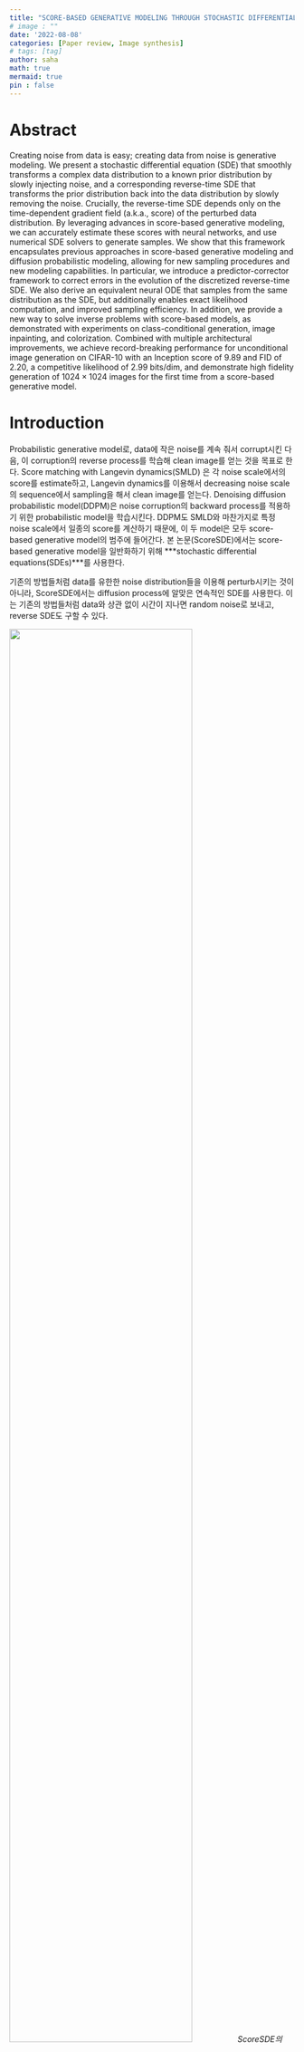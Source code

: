 ```yaml
---
title: "SCORE-BASED GENERATIVE MODELING THROUGH STOCHASTIC DIFFERENTIAL EQUATIONS"
# image : ""
date: '2022-08-08'
categories: [Paper review, Image synthesis]
# tags: [tag] 
author: saha
math: true
mermaid: true
pin : false
---
```


# Abstract

Creating noise from data is easy; creating data from noise is generative modeling. We present a stochastic differential equation (SDE) that smoothly transforms a complex data distribution to a known prior distribution by slowly injecting noise, and a corresponding reverse-time SDE that transforms the prior distribution back into the data distribution by slowly removing the noise. Crucially, the reverse-time SDE depends only on the time-dependent gradient field (a.k.a., score) of the perturbed data distribution. By leveraging advances in score-based generative modeling, we can accurately estimate these scores with neural networks, and use numerical SDE solvers to generate samples. We show that this framework encapsulates previous approaches in score-based generative modeling and diffusion probabilistic modeling, allowing for new sampling procedures and new modeling capabilities. In particular, we introduce a predictor-corrector framework to correct errors in the evolution of the discretized reverse-time SDE. We also derive an equivalent neural ODE that samples from the same distribution as the SDE, but additionally enables exact likelihood computation, and improved sampling efficiency. In addition, we provide a new way to solve inverse problems with score-based models, as demonstrated with experiments on class-conditional generation, image inpainting, and colorization. Combined with multiple architectural improvements, we achieve record-breaking performance for unconditional image generation on CIFAR-10 with an Inception score of 9.89 and FID of 2.20, a competitive likelihood of 2.99 bits/dim, and demonstrate high fidelity generation of $1024 \times 1024$ images for the first time from a score-based generative model.

# Introduction

Probabilistic generative model로, data에 작은 noise를 계속 줘서 corrupt시킨 다음, 이 corruption의 reverse process를 학습해 clean image를 얻는 것을 목표로 한다. Score matching with Langevin dynamics(SMLD) 은 각 noise scale에서의 score를 estimate하고, Langevin dynamics를 이용해서 decreasing noise scale의 sequence에서 sampling을 해서 clean image를 얻는다. Denoising diffusion probabilistic model(DDPM)은 noise corruption의 backward process를 적용하기 위한 probabilistic model을 학습시킨다. DDPM도 SMLD와 마찬가지로 특정 noise scale에서 일종의 score를 계산하기 때문에, 이 두 model은 모두 score-based generative model의 범주에 들어간다. 본 논문(ScoreSDE)에서는 score-based generative model을 일반화하기 위해 ***stochastic differential equations(SDEs)***를 사용한다. 

기존의 방법들처럼 data를 유한한 noise distribution들을 이용해 perturb시키는 것이 아니라, ScoreSDE에서는 diffusion process에 알맞은 연속적인 SDE를 사용한다. 이는 기존의 방법들처럼 data와 상관 없이 시간이 지나면 random noise로 보내고, reverse SDE도 구할 수 있다. 


<img src="/assets/images/ScoreSDE_1.png" width="80%" height="80%">*ScoreSDE의 key idea.*

추가적으로, 적절한 SDE를 선택하면 SMLD와 DDPM도 ScoreSDE에 포함될 수 있고, 더 좋은 architecture과 sampling algorithm을 이용해 기존의 연구들보다 더 좋은 결과를 얻을 수 있었다고 한다. 

# Background

## Denoising score matching with Langevin Dynamics(SMLD)

Data distribution $p_{data}$에 대해, perturbation kernel $p_\sigma(\tilde{\mathbf{x}}\|\mathbf{x}) := \mathcal{N}(\tilde{\mathbf{x}};\mathbf{x},\sigma^2 \mathbf{I})$, noise scale distribution $p_\sigma(\tilde{\mathbf{x}}) := \int p_{data}(\mathbf{x})p_\sigma(\tilde{\mathbf{x}}\|\mathbf{x})d\mathbf{x}$를 정의할 수 있다. 이는 noise scale의 sequence $\sigma_{min} = \sigma_1 < \sigma_2 < ... < \sigma_N = \sigma_{max}$에 따라 결정되는데, $\sigma_{min}$은 $p_{\sigma_{min}}(\mathbf{x}) \approx p_{data}(\mathbf{x})$ 을 만족할 정도로 작은 값이고, $\sigma_{max}$는 $p_{\sigma_{max}}(\mathbf{x}) \approx \mathcal{N}(\mathbf{x};\mathbf{0},\sigma_{max}^2 \mathbf{I})$를 만족할 정도로 크다. 학습은 Noise Conditional Score Network(NCSN) $\mathbf{s}_\theta(\mathbf{x}, \sigma)$를 다음과 같이 weighted sum of denoising score matching을 이용해 학습시켰다(\ref{eq1}).

---

$$
\mathbf{\theta}^\star = \underset{\mathbf{\theta}}{\text{argmin}} \sum_{i=1}^N \sigma_i^2 \mathbb{E}_{p_{data}(\mathbf{x})} \mathbb{E}_{p_{\sigma_i}(\tilde{\mathbf{x}}|\mathbf{x})} || \mathbf{s}_{\mathbf{\theta}}(\tilde{\mathbf{x}}, \sigma_i) - \nabla_{\tilde{\mathbf{x}}} \log p_{\sigma_i}(\tilde{\mathbf{x}} | \mathbf{x}) ||^2_2 \label{eq1} \tag{1}
$$

---

충분한 양의 data와 model capacity가 주어진다면, optimal score-based model $\mathbf{s}_{\mathbf{\theta}^\star}(\mathbf{x}, \sigma)$는 $\nabla _{\mathbf{x}} \log p _{\sigma}(\mathbf{x})$ 와 거의 모든 부분에서 일치하게 될 것이다. Sampling 단계에서는 Langevin MCMC를 $M$번 시행에서 $p _{\sigma_i}(\mathbf{x})$를 sequential하게 얻었다(\ref{eq2}).

---

$$
\mathbf{x}_i^m = \mathbf{x}_i^{m-1} + \epsilon_i \mathbf{s}_{\mathbf{\theta}^\star}(\mathbf{x}_i^{m-1}, \sigma_i) + \sqrt{2\epsilon_i}\mathbf{z}_i^m, \quad m = 1,2,..., M \label{eq2} \tag{2}
$$

---

이때 $\epsilon_i>0$는 step size이고, $\mathbf{z}_i^m$는 standard normal이다. 

## Denoising Diffusion Probabilistic Models(DDPM)

Data distribution $p_{data}$에 대해, discrete Markov chain $(\mathbf{x}_0, \mathbf{x}_1, ..., \mathbf{x}_N)$을 $p(\mathbf{x} _i \| \mathbf{x} _{i-1}) = \mathcal{N}(\mathbf{x} _i;\sqrt{1-\beta _i}\mathbf{x} _{i-1}, \beta _i\mathbf{I})$ 의 형태로 정의하고, 결과적으로 $p _{\alpha _i}(\mathbf{x}_i \| \mathbf{x}_0) = \mathcal{N}(\mathbf{x} _i;\sqrt{\alpha _i}\mathbf{x} _{i-1}, (1 - \alpha _i)\mathbf{I})$ 가 된다. 이때 $\beta _i$는 corruption을 위한 0과 1 사이의 schedule이고, $\alpha _i = \prod _{j=1} ^i (1 - \beta _j)$ 이다. SMLD와 비슷하게 $p _{\alpha _i}(\tilde{\mathbf{x}}) := \int p _{data}(\mathbf{x})p _{\alpha _i}(\tilde{\mathbf{x}}\|\mathbf{x})d\mathbf{x}$로 쓸 수 있고, Markov chain 의 reverse direction을 $p _\mathbf{\theta}(\mathbf{x} _{i-1} \| \mathbf{x} _{i}) = \mathcal{N} (\mathbf{x} _{i-1} ; \frac{1}{\sqrt{1-\beta _i}}(\mathbf{x} _{i} + \beta _i \mathbf{s} _\mathbf{\theta} (\mathbf{x} _{i}, i)), \beta _i \mathbf{I})$ 로 reparameterize 할 수 있다. 학습은 evidence lower bound(ELBO) loss를 이용해 진행된다(\ref{eq3}).

---

$$
\mathbf{\theta}^\star = \underset{\mathbf{\theta}}{\text{argmin}} \sum_{i=1}^N (1 - \alpha_i) \mathbb{E}_{p_{data}(\mathbf{x})} \mathbb{E}_{p_{\alpha_i}(\tilde{\mathbf{x}}|\mathbf{x})} || \mathbf{s}_{\mathbf{\theta}}(\tilde{\mathbf{x}}, i) - \nabla_{\tilde{\mathbf{x}}} \log p_{\alpha_i}(\tilde{\mathbf{x}} | \mathbf{x}) ||^2_2 \label{eq3} \tag{3}
$$

---

Sampling은 $\mathbf{x}_N \sim \mathcal{N}(\mathbf{0}, \mathbf{I})$에서 부터 reverse Markov chain을 이용해 진행된다(\ref{eq4}).

---

$$
\mathbf{x}_{i-1} = \frac{1}{\sqrt{1-\beta_i}}(\mathbf{x}_{i} + \beta_i \mathbf{s}_{\mathbf{\theta}^\star}(\mathbf{x}_i,i)) + \sqrt{\beta_i} \mathbf{z}_i, \quad i = N, N-1, ..., 1 \label{eq4} \tag{4}
$$

---

전체적으로 SMLD와 비슷한 느낌으로 진행되는 것을 알 수 있다. 

# Score-Based Generative Modeling with SDEs

## Perturbing Data with SDEs

ScoreSDE의 목적은 data distribution $p_0$와 prior distribution $p_T$에 대해, continuous time variable $t \in [0,T]$로 indexing이 가능하고 $\mathbf{x}(0) \sim p_0$, $\mathbf{x}(T) \sim p_T$를 만족하는 diffusion process $[\mathbf{x}(t)]_ {t=0}^ T$를 construct 하는 것이다. 이는 일반인 SDE의 solution을 이용해서 modeling 할 수 있다(\ref{eq5}).

---

$$
\text{d}\mathbf{x} = \mathbf{f}(\mathbf{x},t) \text{d}t + g(t)\text{d}\mathbf{w} \label{eq5} \tag{5}
$$

---

이때 $\mathbf{w}$는 standard Wiener process(Brownian motion), $\mathbf{f} : \mathbb{R}^d \rightarrow \mathbb{R}^d$는 $\mathbf{x}(t)$의 drift coefficient, $\mathbf{g} : \mathbb{R} \rightarrow \mathbb{R}$은 $\mathbf{x}(t)$의 diffusion coefficient이다. 추가적으로, $\mathbf{x}(t)$의 probability density를 $p _t(\mathbf{x})$로, $\mathbf{x}(s)$에서 $\mathbf{x}(t)$로 가는 transition kernel을 $p _{st}(\mathbf{x}(t) \| \mathbf{x}(s))$로 정의한다. 이때 $p _T$는 $p _0$에 대한 아무런 정보도 담고 있지 않은 distribution(예를 들면 Gaussian)으로 설정된다. 

## Generating Samples by Reversing the SDE

Sampling은 [Reverse-time diffusion equation models](https://www.sciencedirect.com/science/article/pii/0304414982900515)에 의거한 reverse-time SDE를 이용해 실행할 수 있다(\ref{eq6}).

---

$$
\text{d}\mathbf{x} = [\mathbf{f}(\mathbf{x},t) - g(t)^2 \nabla_{\mathbf{x}}\log p_t(\mathbf{x})]\text{d}t + g(t)\text{d}\bar{\mathbf{w}} \label{eq6} \tag{6}
$$

---

이때 $\bar{\mathbf{w}}$는 $\mathbf{w}$과 마찬가지로 standard Wiener process이다. 

## Estimating Scores for the SDE

$\nabla_{\mathbf{x}}\log p_t(\mathbf{x})$ 를 estimate하기 위해, time-dependent score-based model $\mathbf{s} _\mathbf{\theta} (\mathbf{x}, t)$를 학습시킨다. 이는 equation\ref{eq1} \ref{eq3}의 일반화된 형태이다(\ref{eq7}).

---

$$
\mathbf{\theta}^\star = \underset{\mathbf{\theta}}{\text{argmin}} \mathbb{E}_t \left( \lambda_t \mathbb{E}_{\mathbf{x}(0)} \mathbb{E}_{\mathbf{x}(t)|\mathbf{x}(0)} || \mathbf{s}_{\mathbf{\theta}}(\mathbf{x}(t), t) - \nabla_{\mathbf{x}(t)} \log p_{0t}(\mathbf{x}(t) | \mathbf{x}(0)) ||^2_2 \right) \label{eq7} \tag{7}
$$

---

이때 $\lambda : [0,T] \rightarrow \mathbb{R} _{>0}$는 positive weighting function이고, $\mathbf{x}(0) \sim p _0(\mathbf{x})$, $\mathbf{x}(t) \sim p _{0t}(\mathbf{x}(t) \| \mathbf{x}(0))$이다. SMLD와 DDPM의 경우에는, $\lambda \propto 1/\mathbb{E}[\|\| \nabla _{\mathbf{x}(t)} \log p _{0t} (\mathbf{x}(t) \| \mathbf{x}(0)) \|\| ^2 _2]$ 으로 설정되었다. 

Equation \ref{eq7}를 풀려면 transition kernel $p _{0t}(\mathbf{x}(t) \| \mathbf{x}(0))$에 대한 정보가 있어야 한다. $\mathbf{f}$가 affine한 경우에 transition kernel은 항상 Gaussian이 되며, mean과 variance는 존재하는 여러 방법들을 이용해 구할 수 있다고 한다. 더 일반적인 경우는 **Kolmogorov's forward equation**를 풀면 된다고 한다. 

## Modeling SMLD, DDPM using ScoreSDE

$N$개의 noise scale을 사용할 때, SMLD의 각 perturbation kernel $p _{\sigma _i}(\mathbf{x} \| \mathbf{x} _0)$는 다음과 같이 쓸 수 있다(\ref{eq8}).

---

$$
\mathbf{x}_i = \mathbf{x}_{i-1} + \sqrt{\sigma_i^2 - \sigma_{i-1}^2} \mathbf{z}_{i-1}, \quad i = 1,2,..., N \label{eq8} \tag{8}
$$

---

이때 $N \rightarrow \infty$가 되면, $\sigma _i$는 함수 $\sigma(t)$가 되고, $\mathbf{z} _i$는 $\mathbf{z}(t)$, Markov chain $\mathbf{x} _i$는 continuous stochastic process $\mathbf{x}(t)$가 된다. $\mathbf{x}(t)$는 다음 SDE를 이용해서 쓸 수 있다(\ref{eq9}).

---

$$
\text{d}\mathbf{x} = \sqrt{\frac{\text{d}[\sigma^2(t)]}{\text{d}t}} \text{d} \mathbf{w} \label{eq9} \tag{9}
$$

---

이와 마찬가지로 DDPM도 각 perturbation kernel 을 다음과 같이 쓸 수 있다(\ref{eq10}).

---

$$
\mathbf{x}_i = \sqrt{1-\beta_i} \mathbf{x}_{i-1} + \sqrt{\beta_i} \mathbf{z}_{i-1}, \quad i = 1,2,..., N \label{eq10} \tag{10}
$$

---

$N \rightarrow \infty$가 되면, 이 역시 다음 SDE를 이용해서 쓸 수 있다(\ref{eq11}).

---

$$
\text{d}\mathbf{x} = -\frac{1}{2} \beta(t)\mathbf{x} \text{d}t + \sqrt{\beta(t)} \text{d}\mathbf{w} \label{eq11} \tag{11}
$$

---

더 자세한 사항은 [ScoreSDE 논문](https://arxiv.org/abs/2011.13456)의 ***Appendix B***를 참고하길 바란다. 

# Solving the Reverse SDE

***내용이 정말 방대하다. [ScoreSDE 논문](https://arxiv.org/abs/2011.13456)을 참고하는 것이 좋을 것 같다.***

## Architecture improvements

Score SDE 역시 [DDPM](https://ee12ha0220.github.io/posts/DDPM/)과 비슷한 U-Net 구조를 사용한다. 여기에 추가적으로 아래 변경점들이 존재한다. 

- StyleGAN-2에서 사용한 image upsampling, downsampling을 사용했다. 
- Skip connection들을 $1/\sqrt{2}$로 rescale 했다. 이는 Progressive GAN, StyleGAN, StyleGAN-2등 여러 GAN model에서 효과적이었다고 한다. 
- Residual block을 BigGAN의 것으로 교체했다. 
- 한 resolution 당 block의 개수를 2개에서 4개로 증가시켰다. 

# Controllable Generation

ScoreSDE의 framework은 $p _0$에서 data sample을 만들어내는 것 뿐만 아니라, $p _t(\mathbf{y} \| \mathbf{x}(t))$를 알고있다면 $p _0(\mathbf{x}(0) \| \mathbf{y})$에서도 data sample을 만들어낼 수 있다. 이는 다음 reverse-time SDE를 풀면 얻을 수 있다(\ref{eq12}). 

---

$$
\text{d}\mathbf{x} = \left\{ \mathbf{f}(\mathbf{x},t) - g(t)^2[\nabla _\mathbf{x} \log p_t(\mathbf{x}) + \nabla_{\mathbf{x}} \log p_t (\mathbf{y} | \mathbf{x})] \right\} \text{d}t + g(t)\text{d}\bar{\mathbf{w}} \label{eq12} \tag{12}
$$

---

# Result

자세한 사항은 [ScoreSDE 논문](https://arxiv.org/abs/2011.13456) 를 참고하길 바란다.

<img src="/assets/images/ScoreSDE_2.png" width="100%" height="100%">*Class-conditional samples(왼쪽)와 inpainting, colorization같은 image-to-image task(오른쪽)에 모두 좋은 성능을 보인다.*



# Conclusion

We presented a framework for score-based generative modeling based on SDEs. Our work enables a
better understanding of existing approaches, new sampling algorithms, exact likelihood computation,
uniquely identifiable encoding, latent code manipulation, and brings new conditional generation
abilities to the family of score-based generative models.
While our proposed sampling approaches improve results and enable more efficient sampling, they
remain slower at sampling than GANs (Goodfellow et al., 2014) on the same datasets. Identifying
ways of combining the stable learning of score-based generative models with the fast sampling of
implicit models like GANs remains an important research direction. Additionally, the breadth of
samplers one can use when given access to score functions introduces a number of hyper-parameters.
Future work would benefit from improved methods to automatically select and tune these hyperparameters,
as well as more extensive investigation on the merits and limitations of various samplers.
